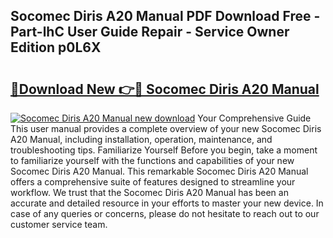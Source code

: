 ## Socomec Diris A20 Manual PDF Download Free - Part-lhC User Guide Repair - Service Owner Edition p0L6X

# <h2><a href="http://cf21130.oget.top/?id=Socomec+Diris+A20+Manual">🔗Download New 👉🔴 Socomec Diris A20 Manual</a></h2>

[![Socomec Diris A20 Manual new download](https://i.imgur.com/5g1atiW.png)](http://cf21130.oget.top/?id=Socomec+Diris+A20+Manual)
Your Comprehensive Guide This user manual provides a complete overview of your new Socomec Diris A20 Manual, including installation, operation, maintenance, and troubleshooting tips. Familiarize Yourself Before you begin, take a moment to familiarize yourself with the functions and capabilities of your new Socomec Diris A20 Manual. This remarkable Socomec Diris A20 Manual offers a comprehensive suite of features designed to streamline your workflow. We trust that the Socomec Diris A20 Manual has been an accurate and detailed resource in your efforts to master your new device. In case of any queries or concerns, please do not hesitate to reach out to our customer service team.

